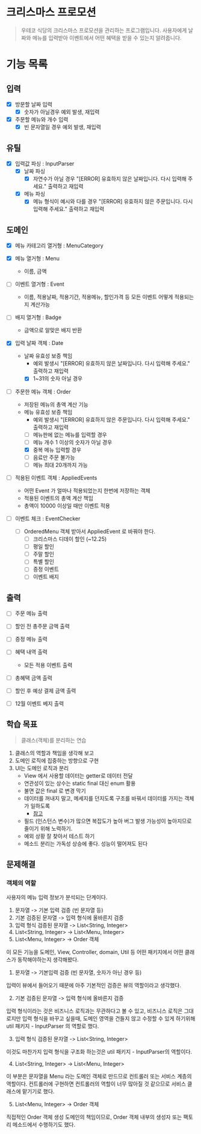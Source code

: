 # 크리스마스 프로모션

> 우테코 식당의 크리스마스 프로모션을 관리하는 프로그램입니다.
> 사용자에게 날짜와 메뉴를 입력받아 이벤트에서 어떤 혜택을 받을 수 있는지 알려줍니다.

# 기능 목록

## 입력

- [x] 방문할 날짜 입력
  - [x] 숫자가 아닐경우 예외 발생, 재입력
- [x] 주문할 메뉴와 개수 입력
  - [x] 빈 문자열일 경우 예외 발생, 재입력

## 유틸

- [x] 입력값 파싱 : InputParser
  - [x] 날짜 파싱
    - [x] 자연수가 아닐 경우 "[ERROR] 유효하지 않은 날짜입니다. 다시 입력해 주세요." 출력하고 재입력
  - [x] 메뉴 파싱
    - [x] 메뉴 형식이 예시와 다를 경우 "[ERROR] 유효하지 않은 주문입니다. 다시 입력해 주세요." 출력하고 재입력

## 도메인

- [x] 메뉴 카테고리 열거형 : MenuCategory
- [x] 메뉴 열거형 : Menu
  - 이름, 금액
- [ ] 이벤트 열거형 : Event
  - 이름, 적용날짜, 적용기간, 적용메뉴, 할인가격 등 모든 이벤트 어떻게 적용되는지 계산가능
- [ ] 배지 열거형 : Badge
  - 금액으로 알맞은 배지 반환

- [x] 입력 날짜 객체 : Date
  - 날짜 유효성 보증 책임
    - 예외 발생시 "[ERROR] 유효하지 않은 날짜입니다. 다시 입력해 주세요." 출력하고 재입력
    - [x] 1~31의 숫자 아닐 경우
- [ ] 주문한 메뉴 객체 : Order
  - 저장된 메뉴의 총액 계산 기능
  - 메뉴 유효성 보증 책임
    - 예외 발생시 "[ERROR] 유효하지 않은 주문입니다. 다시 입력해 주세요." 출력하고 재입력
    - [ ] 메뉴판에 없는 메뉴를 입력할 경우
    - [ ] 메뉴 개수 1 이상의 숫자가 아닐 경우
    - [x] 중복 메뉴 입력할 경우
    - [ ] 음료만 주문 불가능
    - [ ] 메뉴 최대 20개까지 가능
- [ ] 적용된 이벤트 객체 : AppliedEvents
  - 어떤 Event 가 얼마나 적용되었는지 한번에 저장하는 객체
  - 적용된 이벤트의 총액 계산 책임
  - 총액이 10000 이상일 때만 이벤트 적용

- [ ] 이벤트 체크 : EventChecker
  - [ ] OrderedMenu 객체 받아서 AppliedEvent 로 바꿔야 한다.
    - [ ] 크리스마스 디데이 할인 (~12.25)
    - [ ] 평일 할인
    - [ ] 주말 할인
    - [ ] 특별 할인
    - [ ] 증정 이벤트
    - [ ] 이벤트 배지

## 출력

- [ ] 주문 메뉴 출력
- [ ] 할인 전 총주문 금액 출력
- [ ] 증정 메뉴 출력
- [ ] 혜택 내역 출력
  - 모든 적용 이벤트 출력
- [ ] 총혜택 금액 출력
- [ ] 할인 후 예상 결제 금액 출력
- [ ] 12월 이벤트 베지 출력


## 학습 목표

> 클래스(객체)를 분리하는 연습

1. 클래스의 역할과 책임을 생각해 보고
2. 도메인 로직에 집중하는 방향으로 구현
3. UI는 도메인 로직과 분리
   - View 에서 사용할 데이터는 getter로 데이터 전달
   - 연관성이 있는 상수는 static final 대신 enum 활용
   - 불면 값은 final 로 변경 막기
   - 데이터를 꺼내지 말고, 메세지를 던지도록 구조를 바꿔서 데이터를 가지는 객체가 일하도록
     - [참고](https://tecoble.techcourse.co.kr/post/2020-04-28-ask-instead-of-getter/)
   - 필드 (인스턴스 변수)가 많으면 복잡도가 높아 버그 발생 가능성이 높아지므로 줄이기 위해 노력하기.
   - 예외 상황 잘 찾아서 테스트 하기
   - 메소드 분리는 가독성 상승에 좋다. 성능이 떨어져도 된다


## 문제해결

### 객체의 역할

사용자의 메뉴 입력 정보가 분석되는 단계이다.

1. 문자열 -> 기본 입력 검증 (빈 문자열 등)
2. 기본 검증된 문자열 -> 입력 형식에 올바른지 검증
3. 입력 형식 검증된 문자열 -> List<String, Integer>
4. List<String, Integer> -> List<Menu, Integer>
5. List<Menu, Integer> -> Order 객체

이 모든 기능을 도메인, View, Controller, domain, Util 등 어떤 패키지에서 어떤 클래스가 동작해야하는지 생각해봤다.

1. 문자열 -> 기본입력 검증 (빈 문자열, 숫자가 아닌 경우 등)

입력이 뷰에서 들어오기 때문에 아주 기본적인 검증은 뷰의 역할이라고 생각했다.

2. 기본 검증된 문자열 -> 입력 형식에 올바른지 검증

입력 형식이라는 것은 비즈니스 로직과는 무관하다고 볼 수 있고,
비즈니스 로직은 그대로지만 입력 형식을 바꾸고 싶을때,
도메인 영역을 건들지 않고 수정할 수 있게 하기위해 util 패키지 - InputParser 의 역할로 했다.

3. 입력 형식 검증된 문자열 -> List<String, Integer>

이것도 마찬가지 입력 형식을 구조화 하는것은 util 패키지 - InputParser의 역할이다.

4. List<String, Integer> -> List<Menu, Integer>

이 부분은 문자열을 Menu 라는 도메인 객체로 만드므로 컨트롤러 또는 서비스 계층의 역할이다.
컨트롤러에 구현하면 컨트롤러의 역할이 너무 많아질 것 같으므로 서비스 클래스에 맡기기로 했다.

5. List<Menu, Integer> -> Order 객체

직접적인 Order 객체 생성 도메인의 책임이므로,
Order 객체 내부의 생성자 또는 팩토리 메소드에서 수행하기도 했다.
